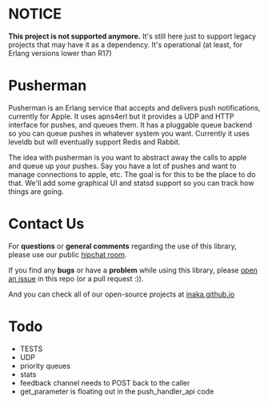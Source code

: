 # NOTICE
**This project is not supported anymore.**
It's still here just to support legacy projects that may have it as a dependency.
It's operational (at least, for Erlang versions lower than R17)

# Pusherman

Pusherman is an Erlang service that accepts and delivers push notifications, currently for Apple. It uses apns4erl but it provides a UDP and HTTP interface for pushes, and queues them. It has a pluggable queue backend so you can queue pushes in whatever system you want. Currently it uses leveldb but will eventually support Redis and Rabbit.

The idea with pusherman is you want to abstract away the calls to apple and queue up your pushes. Say you have a lot of pushes and want to manage connections to apple, etc. The goal is for this to be the place to do that. We'll add some graphical UI and statsd support so you can track how things are going.

Contact Us
==========

For **questions** or **general comments** regarding the use of this library, please use our public
[hipchat room](http://inaka.net/hipchat).

If you find any **bugs** or have a **problem** while using this library, please [open an issue](https://github.com/inaka/pusherman/issues/new) in this repo (or a pull request :)).

And you can check all of our open-source projects at [inaka.github.io](http://inaka.github.io)


Todo
====

* TESTS
* UDP
* priority queues
* stats
* feedback channel needs to POST back to the caller
* get_parameter is floating out in the push_handler_api code

